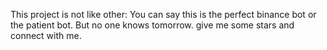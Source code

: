 This project is not like other: You can say this is the perfect binance bot or the patient bot. But no one knows tomorrow. give me some stars and connect with me.
